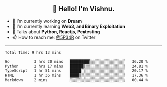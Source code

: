 <h2 align="center">👋 Hello! I'm Vishnu.</h2>


- 🔭 I’m currently working on **Dream**
- 🌱 I’m currently learning **Web3, and Binary Exploitation**
- 💬 Talks about **Python, Reactjs, Pentesting**
- 📫 How to reach me: [@5P34R](https://twitter.com/Vishnu27302693) on Twitter

---
<!--START_SECTION:waka-->

```txt
Total Time: 9 hrs 13 mins

Go           3 hrs 20 mins   █████████░░░░░░░░░░░░░░░░   36.20 %
Python       2 hrs 17 mins   ██████▒░░░░░░░░░░░░░░░░░░   24.81 %
TypeScript   1 hr 51 mins    █████░░░░░░░░░░░░░░░░░░░░   20.17 %
HTML         1 hr 36 mins    ████▒░░░░░░░░░░░░░░░░░░░░   17.36 %
Markdown     2 mins          ░░░░░░░░░░░░░░░░░░░░░░░░░   00.44 %
```

<!--END_SECTION:waka-->
